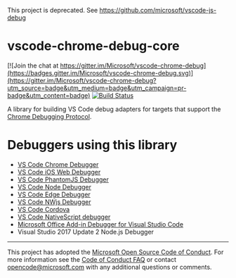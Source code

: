 This project is deprecated. See https://github.com/microsoft/vscode-js-debug

# vscode-chrome-debug-core

[![Join the chat at https://gitter.im/Microsoft/vscode-chrome-debug](https://badges.gitter.im/Microsoft/vscode-chrome-debug.svg)](https://gitter.im/Microsoft/vscode-chrome-debug?utm_source=badge&utm_medium=badge&utm_campaign=pr-badge&utm_content=badge)
[![Build Status](https://vscode.visualstudio.com/_apis/public/build/definitions/9a4d7c24-3234-459a-a944-80bbe5a0824c/10/badge)](https://vscode.visualstudio.com/vscode-chrome-debug-core/_build/index?definitionId=10)

A library for building VS Code debug adapters for targets that support the
[Chrome Debugging Protocol](https://chromedevtools.github.io/devtools-protocol/).

# Debuggers using this library

-   [VS Code Chrome Debugger](https://github.com/Microsoft/vscode-chrome-debug)
-   [VS Code iOS Web Debugger](https://github.com/Microsoft/vscode-ios-web-debug)
-   [VS Code PhantomJS Debugger](https://github.com/iradul/vscode-phantomjs-debug)
-   [VS Code Node Debugger](https://github.com/Microsoft/vscode-node-debug2)
-   [VS Code Edge Debugger](https://github.com/Microsoft/vscode-edge-debug)
-   [VS Code NWjs Debugger](https://github.com/karikera/vscode-nwjs)
-   [VS Code Cordova](https://github.com/Microsoft/vscode-cordova)
-   [VS Code NativeScript debugger](https://github.com/NativeScript/nativescript-vscode-extension)
-   [Microsoft Office Add-in Debugger for Visual Studio Code](https://github.com/OfficeDev/vscode-debugger-extension-for-office-addins)
-   Visual Studio 2017 Update 2 Node.js Debugger

---

This project has adopted the
[Microsoft Open Source Code of Conduct](https://opensource.microsoft.com/codeofconduct/).
For more information see the
[Code of Conduct FAQ](https://opensource.microsoft.com/codeofconduct/faq/) or
contact [opencode@microsoft.com](mailto:opencode@microsoft.com) with any
additional questions or comments.
